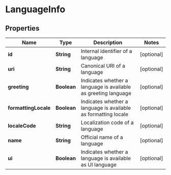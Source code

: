 
# LanguageInfo

## Properties
Name | Type | Description | Notes
------------ | ------------- | ------------- | -------------
**id** | **String** | Internal identifier of a language |  [optional]
**uri** | **String** | Canonical URI of a language |  [optional]
**greeting** | **Boolean** | Indicates whether a language is available as greeting language |  [optional]
**formattingLocale** | **Boolean** | Indicates whether a language is available as formatting locale |  [optional]
**localeCode** | **String** | Localization code of a language |  [optional]
**name** | **String** | Official name of a language |  [optional]
**ui** | **Boolean** | Indicates whether a language is available as UI language |  [optional]



